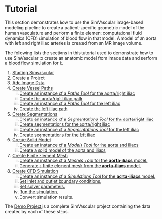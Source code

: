 <h1 id="tutorial"> Tutorial </h1>

This section demonstrates how to use the SimVascular image-based modeling pipeline to create a patient-specific geometric model 
of the human vasculature and perform a finite element computational fluid dynamics (CFD) simulation of blood flow in that model.
A model of an aorta with left and right iliac arteries is created from an MR image volume.

The following lists the sections in this tutorial used to demonstrate how to use SimVascular to create an anatomic model from 
image data and perform a blood flow simulation for it.

<ol>

  <li> <a href="#tutorial_starting_simvascular">Starting Simvascular</a>  

  <li> <a href="#tutorial_create_project">Create a Project</a> 

  <li> <a href="#tutorial_add_image_data">Add Image Data</a> 

  <li> <a href="#tutorial_create_paths">Create Vessel Paths</a> 
    <ol type="i">
      <li> <a href="#tutorial_create_paths_1">Create an instance of a <i>Paths Tool</i> for the aorta/right iliac </a>
      <li> <a href="#tutorial_create_paths_2"> Create the aorta/right iliac path </a>
      <li> <a href="#tutorial_create_paths_3"> Create an instance of a <i>Paths Tool</i> for the left iliac </a>
      <li> <a href="#tutorial_create_paths_4"> Create the left iliac path </a>
    </ol>

  <li> <a href="#tutorial_create_segmentations">Create Segmentations</a> 
    <ol type="i">
      <li> <a href="#tutorial_create_segs_1">Create an instance of a <i>Segmentations Tool</i> for the aorta/right iliac </a>
      <li> <a href="#tutorial_create_segs_2">Create segmentations for the aorta/right iliac </a>
      <li> <a href="#tutorial_create_segs_3">Create an instance of a <i>Segmentations Tool</i> for the left iliac </a>
      <li> <a href="#tutorial_create_segs_4">Create segmentations for the left iliac </a>
    </ol>

  <li> <a href="#tutorial_create_model">Create Solid Model</a> 
    <ol type="i">
      <li> <a href="#tutorial_create_model_1">Create an instance of a <i>Models Tool</i> for the aorta and iliacs </a>
      <li> <a href="#tutorial_create_model_2">Create a solid model of the aorta and iliacs </a>
    </ol>

  <li> <a href="#tutorial_create_finite_element_mesh">Create Finite Element Mesh</a> 
    <ol type="i">
      <li> <a href="#tutorial_create_mesh_1">Create an instance of a <i>Meshes Tool</i> for the <b>aorta-iliacs</b> model.</a>
      <li> <a href="#tutorial_create_mesh_2"> Generate a finite element mesh from the <b>aorta-iliacs</b> model.</a>
    </ol>

  <li> <a href="#tutorial_create_simulation">Create CFD Simulation</a> 
    <ol type="i">
      <li> <a href="#tutorial_create_simulation_1"> Create an instance of a <i>Simulations Tool</i> for the <b>aorta-iliacs</b> model.</a>
      <li> <a href="#tutorial_create_simulation_2"> Set inlet and outlet boundary conditions.</a> 
      <li> <a href="#tutorial_create_simulation_3"> Set solver parameters. </a> 
      <li> <a href="#tutorial_create_simulation_4"> Run the simulation. </a> 
      <li> <a href="#tutorial_create_simulation_5"> Convert simulation results. </a> 
    </ol>

</ol>


The <a href="https://simtk.org/frs/download_confirm.php/file/5113/DemoProject.zip?group_id=930"> Demo Project </a>
is a complete SimVascular project containing the data created by each of these steps. 



